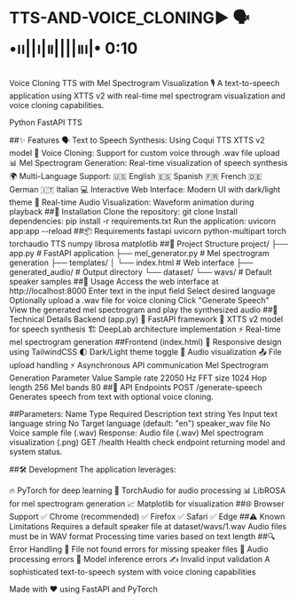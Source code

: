 # TTS-AND-VOICE_CLONING▶︎ 🗣️•၊၊||၊|။||||။‌‌‌‌‌၊|• 0:10
Voice Cloning TTS with Mel Spectrogram Visualization 🎙️
A text-to-speech application using XTTS v2 with real-time mel spectrogram visualization and voice cloning capabilities.

Python FastAPI TTS

##✨ Features
🗣️ Text to Speech Synthesis: Using Coqui TTS XTTS v2 model
👥 Voice Cloning: Support for custom voice through .wav file upload
📊 Mel Spectrogram Generation: Real-time visualization of speech synthesis
🌍 Multi-Language Support:
🇺🇸 English
🇪🇸 Spanish
🇫🇷 French
🇩🇪 German
🇮🇹 Italian
💻 Interactive Web Interface: Modern UI with dark/light theme
🌊 Real-time Audio Visualization: Waveform animation during playback
##🚀 Installation
Clone the repository:
git clone <repository-url>
Install dependencies:
pip install -r requirements.txt
Run the application:
uvicorn app:app --reload
##📦 Requirements
fastapi
uvicorn
python-multipart
torch
torchaudio
TTS
numpy
librosa
matplotlib
##📁 Project Structure
project/
├── app.py              # FastAPI application
├── mel_generator.py    # Mel spectrogram generation
├── templates/
│   └── index.html     # Web interface
├── generated_audio/    # Output directory
└── dataset/
    └── wavs/          # Default speaker samples
##📝 Usage
Access the web interface at http://localhost:8000
Enter text in the input field
Select desired language
Optionally upload a .wav file for voice cloning
Click "Generate Speech"
View the generated mel spectrogram and play the synthesized audio
##🔧 Technical Details
Backend (app.py)
🚀 FastAPI framework
🧠 XTTS v2 model for speech synthesis
🏗️ DeepLab architecture implementation
⚡ Real-time mel spectrogram generation
##Frontend (index.html)
📱 Responsive design using TailwindCSS
🌓 Dark/Light theme toggle
🎵 Audio visualization
📤 File upload handling
⚡ Asynchronous API communication
Mel Spectrogram Generation
Parameter	Value
Sample rate	22050 Hz
FFT size	1024
Hop length	256
Mel bands	80
##🔌 API Endpoints
POST /generate-speech
Generates speech from text with optional voice cloning.

##Parameters:
Name	Type	Required	Description
text	string	Yes	Input text
language	string	No	Target language (default: "en")
speaker_wav	file	No	Voice sample file (.wav)
Response:
Audio file (.wav)
Mel spectrogram visualization (.png)
GET /health
Health check endpoint returning model and system status.

##🛠️ Development
The application leverages:

🔥 PyTorch for deep learning
🎵 TorchAudio for audio processing
📊 LibROSA for mel spectrogram generation
📈 Matplotlib for visualization
##🌐 Browser Support
✅ Chrome (recommended)
✅ Firefox
✅ Safari
✅ Edge
##⚠️ Known Limitations
Requires a default speaker file at dataset/wavs/1.wav
Audio files must be in WAV format
Processing time varies based on text length
##🔍 Error Handling
📁 File not found errors for missing speaker files
🎵 Audio processing errors
🤖 Model inference errors
✍️ Invalid input validation
A sophisticated text-to-speech system with voice cloning capabilities

Made with ❤️ using FastAPI and PyTorch

